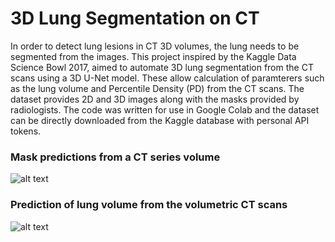 # 3D Lung Segmentation on CT

In order to detect lung lesions in CT 3D volumes, the lung needs to be segmented from the images. This project inspired by the Kaggle Data Science Bowl 2017, aimed to automate 3D lung segmentation from the CT scans using a 3D U-Net model. These allow calculation of paramterers such as the lung volume and Percentile Density (PD) from the CT scans. The dataset provides 2D and 3D images along with the masks provided by radiologists. The code was written for use in Google Colab and the dataset can be directly downloaded from the Kaggle database with personal API tokens.


### Mask predictions from a CT series volume
![alt text](https://raw.githubusercontent.com/rekalantar/CT_lung_3D_segmentation/master/results/subsample_pred.png)



### Prediction of lung volume from the volumetric CT scans
![alt text](https://raw.githubusercontent.com/rekalantar/CT_lung_3D_segmentation/master/results/full_scan_prediction.png)
